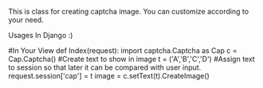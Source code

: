 This is class for creating captcha image.
You can customize according to your need.

Usages In Django :)

#In Your View
def Index(request):
 import captcha.Captcha as Cap
 c = Cap.Captcha()
 #Create text to show in image
 t = ('A','B','C','D')
 #Assign text to session so that later it can be compared with user input.
 request.session['cap'] = t
 image = c.setText(t).CreateImage()

